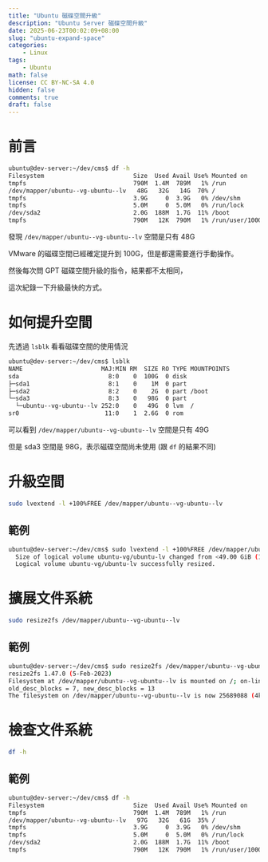 ```yaml
---
title: "Ubuntu 磁碟空間升級"
description: "Ubuntu Server 磁碟空間升級"
date: 2025-06-23T00:02:09+08:00
slug: "ubuntu-expand-space"
categories:
    - Linux
tags:
    - Ubuntu
math: false
license: CC BY-NC-SA 4.0
hidden: false
comments: true
draft: false
---
```


# 前言

```bash
ubuntu@dev-server:~/dev/cms$ df -h
Filesystem                         Size  Used Avail Use% Mounted on
tmpfs                              790M  1.4M  789M   1% /run
/dev/mapper/ubuntu--vg-ubuntu--lv   48G   32G   14G  70% /
tmpfs                              3.9G     0  3.9G   0% /dev/shm
tmpfs                              5.0M     0  5.0M   0% /run/lock
/dev/sda2                          2.0G  188M  1.7G  11% /boot
tmpfs                              790M   12K  790M   1% /run/user/1000
```

發現 `/dev/mapper/ubuntu--vg-ubuntu--lv` 空間是只有 48G

VMware 的磁碟空間已經確定提升到 100G，但是都還需要進行手動操作。

然後每次問 GPT 磁碟空間升級的指令，結果都不太相同，

這次紀錄一下升級最快的方式。

# 如何提升空間

先透過 `lsblk` 看看磁碟空間的使用情況

```bash
ubuntu@dev-server:~/dev/cms$ lsblk
NAME                      MAJ:MIN RM  SIZE RO TYPE MOUNTPOINTS
sda                         8:0    0  100G  0 disk 
├─sda1                      8:1    0    1M  0 part 
├─sda2                      8:2    0    2G  0 part /boot
└─sda3                      8:3    0   98G  0 part 
  └─ubuntu--vg-ubuntu--lv 252:0    0   49G  0 lvm  /
sr0                        11:0    1  2.6G  0 rom
```

可以看到 `/dev/mapper/ubuntu--vg-ubuntu--lv` 空間是只有 49G

但是 sda3 空間是 98G，表示磁碟空間尚未使用 (跟 `df` 的結果不同)

# 升級空間

```bash
sudo lvextend -l +100%FREE /dev/mapper/ubuntu--vg-ubuntu--lv
```

## 範例

```bash
ubuntu@dev-server:~/dev/cms$ sudo lvextend -l +100%FREE /dev/mapper/ubuntu--vg-ubuntu--lv
  Size of logical volume ubuntu-vg/ubuntu-lv changed from <49.00 GiB (12543 extents) to <98.00 GiB (25087 extents).
  Logical volume ubuntu-vg/ubuntu-lv successfully resized.
```



# 擴展文件系統

```bash
sudo resize2fs /dev/mapper/ubuntu--vg-ubuntu--lv
```

## 範例

```bash
ubuntu@dev-server:~/dev/cms$ sudo resize2fs /dev/mapper/ubuntu--vg-ubuntu--lv
resize2fs 1.47.0 (5-Feb-2023)
Filesystem at /dev/mapper/ubuntu--vg-ubuntu--lv is mounted on /; on-line resizing required
old_desc_blocks = 7, new_desc_blocks = 13
The filesystem on /dev/mapper/ubuntu--vg-ubuntu--lv is now 25689088 (4k) blocks long.
```

# 檢查文件系統

```bash
df -h
```

## 範例

```bash
ubuntu@dev-server:~/dev/cms$ df -h
Filesystem                         Size  Used Avail Use% Mounted on
tmpfs                              790M  1.4M  789M   1% /run
/dev/mapper/ubuntu--vg-ubuntu--lv   97G   32G   61G  35% /
tmpfs                              3.9G     0  3.9G   0% /dev/shm
tmpfs                              5.0M     0  5.0M   0% /run/lock
/dev/sda2                          2.0G  188M  1.7G  11% /boot
tmpfs                              790M   12K  790M   1% /run/user/1000
```

